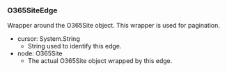 ### O365SiteEdge
Wrapper around the O365Site object. This wrapper is used for pagination.

- cursor: System.String
  - String used to identify this edge.
- node: O365Site
  - The actual O365Site object wrapped by this edge.
